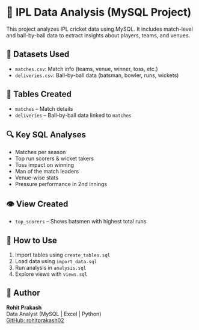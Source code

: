 # 🏏 IPL Data Analysis (MySQL Project)

This project analyzes IPL cricket data using MySQL. It includes match-level and ball-by-ball data to extract insights about players, teams, and venues.

## 📁 Datasets Used
- `matches.csv`: Match info (teams, venue, winner, toss, etc.)
- `deliveries.csv`: Ball-by-ball data (batsman, bowler, runs, wickets)

## 🧱 Tables Created
- `matches` – Match details
- `deliveries` – Ball-by-ball data linked to `matches`

## 🔍 Key SQL Analyses
- Matches per season
- Top run scorers & wicket takers
- Toss impact on winning
- Man of the match leaders
- Venue-wise stats
- Pressure performance in 2nd innings

## 👁️ View Created
- `top_scorers` – Shows batsmen with highest total runs

## 🚀 How to Use
1. Import tables using `create_tables.sql`
2. Load data using `import_data.sql`
3. Run analysis in `analysis.sql`
4. Explore views with `views.sql`

## 📌 Author
**Rohit Prakash**  
Data Analyst (MySQL | Excel | Python)  
[GitHub: rohitprakash02](https://github.com/rohitprakash02)
